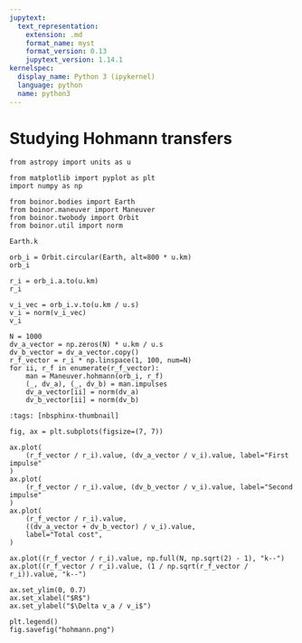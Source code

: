 ```yaml
---
jupytext:
  text_representation:
    extension: .md
    format_name: myst
    format_version: 0.13
    jupytext_version: 1.14.1
kernelspec:
  display_name: Python 3 (ipykernel)
  language: python
  name: python3
---
```


# Studying Hohmann transfers

```{code-cell} ipython3
from astropy import units as u

from matplotlib import pyplot as plt
import numpy as np

from boinor.bodies import Earth
from boinor.maneuver import Maneuver
from boinor.twobody import Orbit
from boinor.util import norm
```

```{code-cell} ipython3
Earth.k
```

```{code-cell} ipython3
orb_i = Orbit.circular(Earth, alt=800 * u.km)
orb_i
```

```{code-cell} ipython3
r_i = orb_i.a.to(u.km)
r_i
```

```{code-cell} ipython3
v_i_vec = orb_i.v.to(u.km / u.s)
v_i = norm(v_i_vec)
v_i
```

```{code-cell} ipython3
N = 1000
dv_a_vector = np.zeros(N) * u.km / u.s
dv_b_vector = dv_a_vector.copy()
r_f_vector = r_i * np.linspace(1, 100, num=N)
for ii, r_f in enumerate(r_f_vector):
    man = Maneuver.hohmann(orb_i, r_f)
    (_, dv_a), (_, dv_b) = man.impulses
    dv_a_vector[ii] = norm(dv_a)
    dv_b_vector[ii] = norm(dv_b)
```

```{code-cell} ipython3
:tags: [nbsphinx-thumbnail]

fig, ax = plt.subplots(figsize=(7, 7))

ax.plot(
    (r_f_vector / r_i).value, (dv_a_vector / v_i).value, label="First impulse"
)
ax.plot(
    (r_f_vector / r_i).value, (dv_b_vector / v_i).value, label="Second impulse"
)
ax.plot(
    (r_f_vector / r_i).value,
    ((dv_a_vector + dv_b_vector) / v_i).value,
    label="Total cost",
)

ax.plot((r_f_vector / r_i).value, np.full(N, np.sqrt(2) - 1), "k--")
ax.plot((r_f_vector / r_i).value, (1 / np.sqrt(r_f_vector / r_i)).value, "k--")

ax.set_ylim(0, 0.7)
ax.set_xlabel("$R$")
ax.set_ylabel("$\Delta v_a / v_i$")

plt.legend()
fig.savefig("hohmann.png")
```
